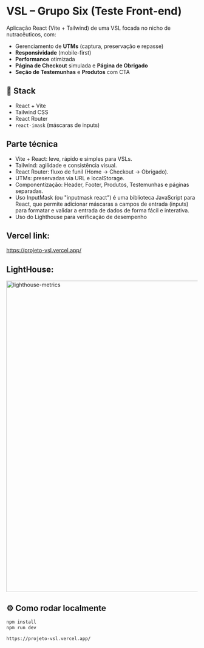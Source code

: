 # VSL – Grupo Six (Teste Front-end)

Aplicação React (Vite + Tailwind) de uma VSL focada no nicho de nutracêuticos, com:
- Gerenciamento de **UTMs** (captura, preservação e repasse)
- **Responsividade** (mobile-first)
- **Performance** otimizada
- **Página de Checkout** simulada e **Página de Obrigado**
- **Seção de Testemunhas** e **Produtos** com CTA

## 🧰 Stack
- React + Vite
- Tailwind CSS
- React Router
- `react-imask` (máscaras de inputs)

## Parte técnica
- Vite + React: leve, rápido e simples para VSLs.
- Tailwind: agilidade e consistência visual.
- React Router: fluxo de funil (Home → Checkout → Obrigado).
- UTMs: preservadas via URL e localStorage.
- Componentização: Header, Footer, Produtos, Testemunhas e páginas separadas.
- Uso InputMask (ou "inputmask react") é uma biblioteca JavaScript para React, que permite adicionar máscaras a campos de entrada (inputs) para formatar e validar a entrada de dados de forma fácil e interativa.
- Uso do Lighthouse para verificação de desempenho

 ## Vercel link:
https://projeto-vsl.vercel.app/


## LightHouse:
<img width="1900" height="821" alt="lighthouse-metrics" src="https://github.com/user-attachments/assets/bf8dd720-6e57-4159-abc4-8399effb30c1" />

## ⚙️ Como rodar localmente
```bash
npm install
npm run dev

https://projeto-vsl.vercel.app/
